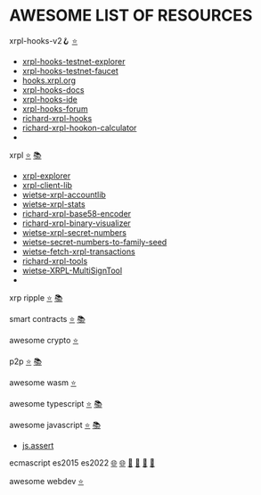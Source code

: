 
# AWESOME LIST OF RESOURCES

xrpl-hooks-v2🪝 [⭐](https://github.com/stars/f1f47a23/lists/xrpl-hooks)<br>

- [xrpl-hooks-testnet-explorer](https://hooks-testnet-v2-explorer.xrpl-labs.com/)
- [xrpl-hooks-testnet-faucet](https://hooks-testnet-v2.xrpl-labs.com/)
- [hooks.xrpl.org](https://hooks.xrpl.org/)
- [xrpl-hooks-docs](https://xrpl-hooks.readme.io/)
- [xrpl-hooks-ide](https://hooks-builder.xrpl.org/develop)
- [xrpl-hooks-forum](https://github.com/XRPLF/Hooks/discussions)
- [richard-xrpl-hooks](https://github.com/RichardAH/xrpl.js)
- [richard-xrpl-hookon-calculator](https://github.com/RichardAH/xrpl-hookon-calculator)
- []()





xrpl [⭐](https://github.com/stars/f1f47a23/lists/xrpl) [📚](https://github.com/topics/xrpl)<br>

- [xrpl-explorer](https://explorer.xrplf.org/)
- [xrpl-client-lib](https://github.com/XRPLF/xrpl.js)
- [wietse-xrpl-accountlib](https://github.com/WietseWind/xrpl-accountlib)
- [wietse-xrpl-stats](https://github.com/WietseWind/xrp-ledgerstats)
- [richard-xrpl-base58-encoder](https://richardah.github.io/xrpl-base58-tool/)
- [richard-xrpl-binary-visualizer](https://richardah.github.io/xrpl-binary-visualizer/)
- [wietse-xrpl-secret-numbers](https://github.com/WietseWind/xrpl-secret-numbers)
- [wietse-secret-numbers-to-family-seed](https://github.com/WietseWind/secret-numbers-to-family-seed)
- [wietse-fetch-xrpl-transactions](https://github.com/WietseWind/fetch-xrpl-transactions)
- [richard-xrpl-tools](https://github.com/RichardAH/xrpl-tools)
- [wietse-XRPL-MultiSignTool](https://github.com/WietseWind/XRPL-MultiSignTool)
- []()



xrp ripple [⭐](https://github.com/stars/f1f47a23/lists/ripple-xrp-ecosystem) [📚](https://github.com/topics/xrp)<br>

smart contracts [⭐](https://github.com/stars/f1f47a23/lists/smart-contracts-dapps) [📚](https://github.com/topics/ethereum)<br>

awesome crypto [⭐](https://github.com/stars/f1f47a23/lists/awesome-crypto)<br>

p2p [⭐](https://github.com/stars/f1f47a23/lists/p2p-holochain) [📚](https://github.com/topics/p2p)<br>

awesome wasm [⭐](https://github.com/stars/f1f47a23/lists/awesome-wasm)<br>

awesome typescript [⭐](https://github.com/stars/f1f47a23/lists/awesome-typescript) [📚](https://github.com/topics/typescript)<br>

awesome javascript [⭐](https://github.com/stars/f1f47a23/lists/awesome-javascript) [📚](https://github.com/topics/javascript)<br>

- [js.assert](https://github.com/browserify/commonjs-assert)

ecmascript es2015 es2022 [🌐](https://yagmurcetintas.com/journal/whats-new-in-es2022) [🌐](https://dev.to/jasmin/whats-new-in-es2022-1de6) 
 [🧰](https://deliciousinsights.github.io/confoo-es2022/#/mainTitle) [🧰](https://github.com/sudheerj/ECMAScript-features) [🧰](https://github.com/tc39/proposals) [🧰](https://github.com/daumann/ECMAScript-new-features-list)<br>

awesome webdev [⭐](https://github.com/stars/f1f47a23/lists/awesome-webdev)<br>

<br><br>



